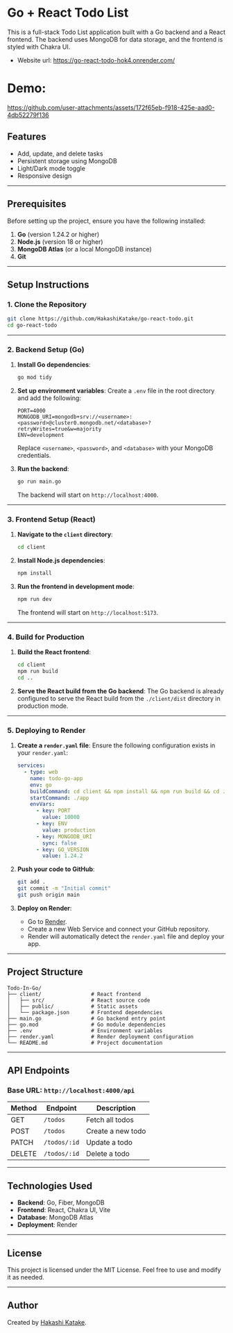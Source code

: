 # Go + React Todo List

This is a full-stack Todo List application built with a Go backend and a React frontend. The backend uses MongoDB for data storage, and the frontend is styled with Chakra UI.

- Website url: https://go-react-todo-hok4.onrender.com/

# Demo:

https://github.com/user-attachments/assets/172f65eb-f918-425e-aad0-4db52279f136



## Features

- Add, update, and delete tasks
- Persistent storage using MongoDB
- Light/Dark mode toggle
- Responsive design

---

## Prerequisites

Before setting up the project, ensure you have the following installed:

1. **Go** (version 1.24.2 or higher)
2. **Node.js** (version 18 or higher)
3. **MongoDB Atlas** (or a local MongoDB instance)
4. **Git**

---

## Setup Instructions

### 1. Clone the Repository

```bash
git clone https://github.com/HakashiKatake/go-react-todo.git
cd go-react-todo
```

---

### 2. Backend Setup (Go)

1. **Install Go dependencies**:
   ```bash
   go mod tidy
   ```

2. **Set up environment variables**:
   Create a `.env` file in the root directory and add the following:
   ```properties
   PORT=4000
   MONGODB_URI=mongodb+srv://<username>:<password>@cluster0.mongodb.net/<database>?retryWrites=true&w=majority
   ENV=development
   ```

   Replace `<username>`, `<password>`, and `<database>` with your MongoDB credentials.

3. **Run the backend**:
   ```bash
   go run main.go
   ```

   The backend will start on `http://localhost:4000`.

---

### 3. Frontend Setup (React)

1. **Navigate to the `client` directory**:
   ```bash
   cd client
   ```

2. **Install Node.js dependencies**:
   ```bash
   npm install
   ```

3. **Run the frontend in development mode**:
   ```bash
   npm run dev
   ```

   The frontend will start on `http://localhost:5173`.

---

### 4. Build for Production

1. **Build the React frontend**:
   ```bash
   cd client
   npm run build
   cd ..
   ```

2. **Serve the React build from the Go backend**:
   The Go backend is already configured to serve the React build from the `./client/dist` directory in production mode.

---

### 5. Deploying to Render

1. **Create a `render.yaml` file**:
   Ensure the following configuration exists in your `render.yaml`:
   ```yaml
   services:
     - type: web
       name: todo-go-app
       env: go
       buildCommand: cd client && npm install && npm run build && cd .. && go build -o app
       startCommand: ./app
       envVars:
         - key: PORT
           value: 10000
         - key: ENV
           value: production
         - key: MONGODB_URI
           sync: false
         - key: GO_VERSION
           value: 1.24.2
   ```

2. **Push your code to GitHub**:
   ```bash
   git add .
   git commit -m "Initial commit"
   git push origin main
   ```

3. **Deploy on Render**:
   - Go to [Render](https://render.com).
   - Create a new Web Service and connect your GitHub repository.
   - Render will automatically detect the `render.yaml` file and deploy your app.

---

## Project Structure

```
Todo-In-Go/
├── client/                # React frontend
│   ├── src/               # React source code
│   ├── public/            # Static assets
│   └── package.json       # Frontend dependencies
├── main.go                # Go backend entry point
├── go.mod                 # Go module dependencies
├── .env                   # Environment variables
├── render.yaml            # Render deployment configuration
└── README.md              # Project documentation
```

---

## API Endpoints

### Base URL: `http://localhost:4000/api`

| Method | Endpoint          | Description          |
|--------|-------------------|----------------------|
| GET    | `/todos`          | Fetch all todos      |
| POST   | `/todos`          | Create a new todo    |
| PATCH  | `/todos/:id`      | Update a todo        |
| DELETE | `/todos/:id`      | Delete a todo        |

---

## Technologies Used

- **Backend**: Go, Fiber, MongoDB
- **Frontend**: React, Chakra UI, Vite
- **Database**: MongoDB Atlas
- **Deployment**: Render

---

## License

This project is licensed under the MIT License. Feel free to use and modify it as needed.

---

## Author

Created by [Hakashi Katake](https://github.com/HakashiKatake).
